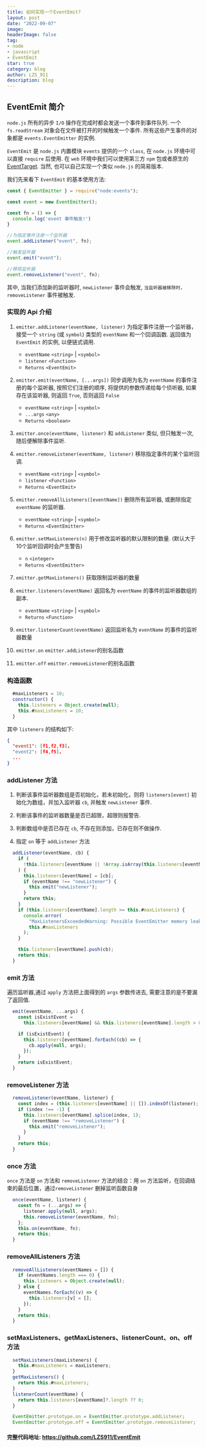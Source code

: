 ```yaml
---
title: 如何实现一个EventEmit?
layout: post
date: "2022-09-07"
image: 
headerImage: false
tag:
- node
- javascript
- EventEmit
star: true
category: blog
author: LZS_911
description: blog
---
```


## EventEmit 简介

`node.js` 所有的异步 `I/O` 操作在完成时都会发送一个事件到事件队列. 一个 `fs.readStream` 对象会在文件被打开的时候触发一个事件. 所有这些产生事件的对象都是 `events.EventEmitter` 的实例.

`EventEmit` 是 `node.js` 内置模块 `events` 提供的一个 `class`, 在 `node.js` 环境中可以直接 `require` 后使用. 在 `web` 环境中我们可以使用第三方 `npm` 包或者原生的 [EventTarget](https://developer.mozilla.org/zh-CN/docs/Web/API/EventTarget). 当然, 也可以自己实现一个类似 `node.js` 的简易版本.

我们先来看下 `EventEmit` 的基本使用方法:

```javascript
const { EventEmitter } = require("node:events");

const event = new EventEmitter();

const fn = () => {
  console.log('event 事件触发!')
}

//为指定事件注册一个监听器
event.addListener("event", fn);

//触发监听器
event.emit("event");

//移除监听器
event.removeListener("event", fn);
```

其中, 当我们添加新的监听器时, `newListener` 事件会触发, `当监听器被移除时，removeListener` 事件被触发.

### 实现的 Api 介绍

  1. `emitter.addListener(eventName, listener)` 为指定事件注册一个监听器，接受一个 `string` (或 `symbol`) 类型的 `eventName` 和一个回调函数. 返回值为 `EventEmit` 的实例, 以便链式调用.
      * `eventName` `<string>` | `<symbol>`
      * `listener` `<Function>`
      * `Returns` `<EventEmit>`
  
  2. `emitter.emit(eventName, [...args])` 同步调用为名为 `eventName` 的事件注册的每个监听器, 按照它们注册的顺序, 将提供的参数传递给每个侦听器, 如果存在该监听器, 则返回 `True`, 否则返回 `False`
      * `eventName` `<string>` | `<symbol>`
      * `...args` `<any>`
      * `Returns` `<boolean>`
  
  3. `emitter.once(eventName, listener)` 和 `addListener` 类似, 但只触发一次, 随后便解除事件监听.

  4. `emitter.removeListener(eventName, listener)` 移除指定事件的某个监听回调.
      * `eventName` `<string>` | `<symbol>`
      * `listener` `<Function>`
      * `Returns` `<EventEmit>`

  5. `emitter.removeAllListeners([eventName])` 删除所有监听器, 或删除指定 `eventName` 的监听器.
      * `eventName` `<string>` | `<symbol>`
      * `Returns`  `<EventEmitter>`

  6. `emitter.setMaxListeners(n)` 用于修改监听器的默认限制的数量. (默认大于10个监听回调时会产生警告)
      * `n` `<integer>`
      * `Returns`  `<EventEmitter>`

  7. `emitter.getMaxListeners()` 获取限制监听器的数量

  8. `emitter.listeners(eventName)` 返回名为 `eventName` 的事件的监听器数组的副本.
      * `eventName` `<string>` | `<symbol>`
      * `Returns`  `<Function>`

  9. `emitter.listenerCount(eventName)` 返回监听名为 `eventName` 的事件的监听器数量

  10. `emitter.on` `emitter.addListener`的别名函数

  11. `emitter.off` `emitter.removeListener`的别名函数

### 构造函数

```javascript
  #maxListeners = 10;
  constructor() {
    this.listeners = Object.create(null);
    this.#maxListeners = 10;
  }
```

其中 `listeners` 的结构如下:

```JSON
{
  "event1": [f1,f2,f3]，
  "event2": [f4,f5]，
  ...
}
```

### addListener 方法

1. 判断该事件监听器数组是否初始化，若未初始化，则将 `listeners[event]` 初始化为数组，并加入监听器 `cb`, 并触发 `newListener` 事件.

2. 判断该事件的监听器数量是否已超限，超限则报警告.

3. 判断数组中是否已存在 `cb`, 不存在则添加，已存在则不做操作.

4. 指定 `on` 等于 `addListener` 方法

```javascript
  addListener(eventName, cb) {
    if (
      !this.listeners[eventName || !Array.isArray(this.listeners[eventName])]
    ) {
      this.listeners[eventName] = [cb];
      if (eventName !== "newListener") {
        this.emit("newListener");
      }
      return this;
    }
    if (this.listeners[eventName].length >= this.#maxListeners) {
      console.error(
        "MaxListenersExceededWarning: Possible EventEmitter memory leak detected. %d event6 listeners added to [EventEmitter]. Use emitter.setMaxListeners() to increase limit",
        this.#maxListeners
      );
    }

    this.listeners[eventName].push(cb);
    return this;
  }

```

### emit 方法

遍历监听器,通过 `apply` 方法把上面得到的 `args` 参数传进去, 需要注意的是不要漏了返回值.

```javascript
  emit(eventName, ...args) {
    const isExistEvent =
      this.listeners[eventName] && this.listeners[eventName].length > 0;

    if (isExistEvent) {
      this.listeners[eventName].forEach((cb) => {
        cb.apply(null, args);
      });
    }
    return isExistEvent;
  }
```

### removeListener 方法

```javascript
  removeListener(eventName, listener) {
    const index = (this.listeners[eventName] || []).indexOf(listener);
    if (index !== -1) {
      this.listeners[eventName].splice(index, 1);
      if (eventName !== "removeListener") {
        this.emit("removeListener");
      }
    }
    return this;
  }
```

### once 方法

`once` 方法是 `on` 方法和 `removeListener` 方法的结合：用 `on` 方法监听，在回调结束的最后位置，通过`removeListener` 删掉监听函数自身

```javascript
  once(eventName, listener) {
    const fn = (...args) => {
      listener.apply(null, args);
      this.removeListener(eventName, fn);
    };
    this.on(eventName, fn);
    return this;
  }
```

### removeAllListeners 方法

```javascript
  removeAllListeners(eventNames = []) {
    if (eventNames.length === 0) {
      this.listeners = Object.create(null);
    } else {
      eventNames.forEach((v) => {
        this.listeners[v] = [];
      });
    }
    return this;
  }
```

### setMaxListeners、getMaxListeners、listenerCount、on、off 方法

```javascript
  setMaxListeners(maxListeners) {
    this.#maxListeners = maxListeners;
  }
  getMaxListeners() {
    return this.#maxListeners;
  }
  listenerCount(eventName) {
    return this.listeners[eventName]?.length ?? 0;
  }

  EventEmitter.prototype.on = EventEmitter.prototype.addListener;
  EventEmitter.prototype.off = EventEmitter.prototype.removeListener;
```

#### 完整代码地址: <https://github.com/LZS911/EventEmit>
